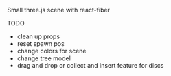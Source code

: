 Small three.js scene with react-fiber

TODO

- clean up props
- reset spawn pos
- change colors for scene
- change tree model
- drag and drop or collect and insert feature for discs
